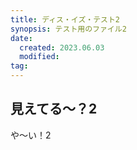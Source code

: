 ```yaml
---
title: ディス・イズ・テスト2
synopsis: テスト用のファイル2
date:
  created: 2023.06.03
  modified:
tag:
---
```


## 見えてる〜？2
や〜い！2